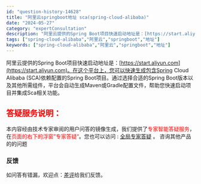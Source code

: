 ```yaml
---
id: "question-history-14628"
title: "阿里云springboot地址 sca(spring-cloud-alibaba)"
date: "2024-05-27"
category: "expertConsultation"
description: "阿里云提供的Spring Boot项目快速启动地址是：[https://start.aliyun.com](https://start.aliyun.com)。在这个平台上，您可以快速生成包含Spring Cloud Alibaba (SCA)依赖配置的Spring Boot项目。通过选择合适的Sp"
tags: ["spring-cloud-alibaba","阿里云","springboot","地址"]
keywords: ["spring-cloud-alibaba","阿里云","springboot","地址"]
---
```


阿里云提供的Spring Boot项目快速启动地址是：[https://start.aliyun.com](https://start.aliyun.com)。在这个平台上，您可以快速生成包含Spring Cloud Alibaba (SCA)依赖配置的Spring Boot项目。通过选择合适的Spring Boot版本以及其他所需组件，平台会自动生成Maven或Gradle配置文件，帮助您快速启动项目并集成Sca相关功能。
## <font color="#FF0000">答疑服务说明：</font> 

本内容经由技术专家审阅的用户问答的镜像生成，我们提供了<font color="#FF0000">专家智能答疑服务</font>，在<font color="#FF0000">页面的右下的浮窗”专家答疑“</font>。您也可以访问 : [全局专家答疑](https://opensource.alibaba.com/chatBot) 。 咨询其他产品的的问题

### 反馈
如问答有错漏，欢迎点：[差评](https://ai.nacos.io/user/feedbackByEnhancerGradePOJOID?enhancerGradePOJOId=14629)给我们反馈。

